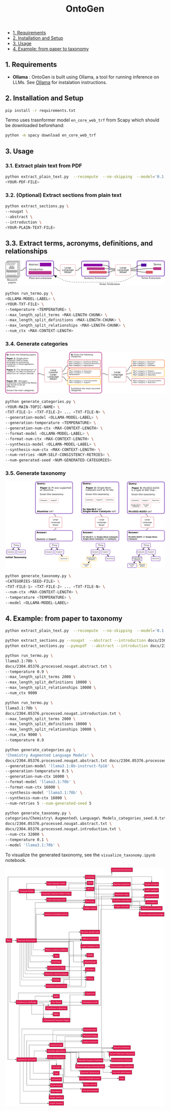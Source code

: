 


<h1 align="center">
  OntoGen
</h1>
<br>

- [1. Requirements](#1-requirements)
- [2. Installation and Setup](#2-installation-and-setup)
- [3. Usage](#3-usage)
- [4. Example: from paper to taxonomy](#4-example-from-paper-to-taxonomy)

## 1. Requirements

- __Ollama__ : OntoGen is built using Ollama, a tool for running inference on LLMs. See [Ollama](https://ollama.com/) for instalation instructions.

## 2. Installation and Setup

```bash
pip install -r requirements.txt
```

Termo uses trasnformer model ```en_core_web_trf``` from Scapy which should be downloaded beforehand:

```bash
python -m spacy download en_core_web_trf
```

## 3. Usage

### 3.1. Extract plain text from PDF

```bash
python extract_plain_text.py  --recompute  --no-skipping  --model='0.1.0-base'  --batchsize=10  \
<YOUR-PDF-FILE>
```

### 3.2. (Optional) Extract sections from plain text

```bash
python extract_sections.py \
--nougat \
--abstract \
--introduction \
<YOUR-PLAIN-TEXT-FILE>
```

## 3.3. Extract terms, acronyms, definitions, and relationships

![Output taxonomy](docs/vocab.png "Extract terms, acronyms, definitions, and relationships")

```bash
python run_termo.py \
<OLLAMA-MODEL-LABEL> \
<YOUR-TXT-FILE> \
--temperature <TEMPERATURE> \
--max_length_split_terms <MAX-LENGTH-CHUNK> \
--max_length_split_definitions <MAX-LENGTH-CHUNK> \
--max_length_split_relationships <MAX-LENGTH-CHUNK> \
--num_ctx <MAX-CONTEXT-LENGTH>
```

### 3.4. Generate categories

![Output taxonomy](docs/rect1-99-7.png "Generate categories")

```bash
python generate_categories.py \
<YOUR-MAIN-TOPIC-NAME> \
<TXT-FILE-1> <TXT-FILE-2> ... <TXT-FILE-N> \
--generation-model <OLLAMA-MODEL-LABEL> \
--generation-temperature <TEMPERATURE> \
--generation-num-ctx <MAX-CONTEXT-LENGTH> \
--format-model <OLLAMA-MODEL-LABEL> \
--format-num-ctx <MAX-CONTEXT-LENGTH> \
--synthesis-model <OLLAMA-MODEL-LABEL> \
--synthesis-num-ctx <MAX-CONTEXT-LENGTH> \
--num-retries <NUM-SELF-CONSISTENCY-RETRIES> \
--num-generated-seed <NUM-GENERATED-CATEGORIES>
```

### 3.5. Generate taxonomy

![Output taxonomy](docs/rect66.png "Generate categories")

```bash
python generate_taxonomy.py \
<CATEGORIES-SEED-FILE> \
<TXT-FILE-1> <TXT-FILE-2> ... <TXT-FILE-N> \
--num-ctx <MAX-CONTEXT-LENGTH> \
--temperature <TEMPERATURE> \
--model <OLLAMA-MODEL-LABEL>
```


## 4. Example: from paper to taxonomy

```bash
python extract_plain_text.py  --recompute  --no-skipping  --model='0.1.0-base'  --batchsize=10  docs/2304.05376.pdf
```

```bash
python extract_sections.py --nougat  --abstract --introduction docs/2304.05376.processed.nougat.txt
python extract_sections.py --pymupdf  --abstract --introduction docs/2304.05376.processed.pymupdf.txt
```

```bash
python run_termo.py \
llama3.1:70b \
docs/2304.05376.processed.nougat.abstract.txt \
--temperature 0.9 \
--max_length_split_terms 2000 \
--max_length_split_definitions 10000 \
--max_length_split_relationships 10000 \
--num_ctx 9000
```

```bash
python run_termo.py \
llama3.1:70b \
docs/2304.05376.processed.nougat.introduction.txt \
--max_length_split_terms 2000 \
--max_length_split_definitions 10000 \
--max_length_split_relationships 10000 \
--num_ctx 9000 \
--temperature 0.9 
```

```bash
python generate_categories.py \
'Chemistry Augmented Language Models' \
docs/2304.05376.processed.nougat.abstract.txt docs/2304.05376.processed.nougat.introduction.txt \
--generation-model 'llama3.1:8b-instruct-fp16' \
--generation-temperature 0.5 \
--generation-num-ctx 16000 \
--format-model 'llama3.1:70b' \
--format-num-ctx 16000 \
--synthesis-model 'llama3.1:70b' \
--synthesis-num-ctx 16000 \
--num-retries 5 --num-generated-seed 5
```

```bash
python generate_taxonomy.py \
categories/Chemistry\ Augmented\ Language\ Models_categories_seed.0.txt \
docs/2304.05376.processed.nougat.abstract.txt \
docs/2304.05376.processed.nougat.introduction.txt \
--num-ctx 32000 \
--temperature 0.1 \ 
--model 'llama3.1:70b' \
```

To visualize the generated taxonomy, see the ```visualize_taxonomy.ipynb``` notebook.

![Output taxonomy](docs/output.png "Generated taxonomy")